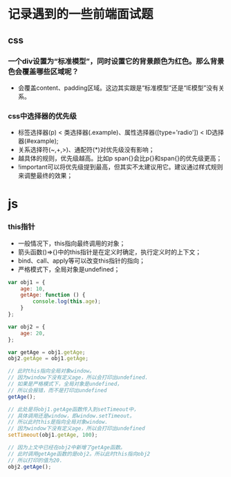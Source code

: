 # 记录遇到的一些前端面试题
## css
### 一个div设置为“标准模型”，同时设置它的背景颜色为红色。那么背景色会覆盖哪些区域呢？
- 会覆盖content、padding区域。这边其实跟是“标准模型”还是“IE模型”没有关系。

### css中选择器的优先级
- 标签选择器(p) < 类选择器(.example)、属性选择器([type='radio']) < ID选择器(#example);
- 关系选择符(~,+,>)、通配符(*)对优先级没有影响；
- 越具体的规则，优先级越高。比如p span{}会比p{}和span{}的优先级更高；
- !important可以将优先级提到最高，但其实不太建议用它。建议通过样式规则来调整最终的效果；

# js
### this指针
- 一般情况下，this指向最终调用的对象；
- 箭头函数()=>{}中的this指针是在定义时确定，执行定义时的上下文；
- bind、call、apply等可以改变this指针的指向；
- 严格模式下，全局对象是undefined；
```js
var obj1 = {
    age: 10,
    getAge: function () {
        console.log(this.age);
    }
};

var obj2 = {
    age: 20,
};

var getAge = obj1.getAge;
obj2.getAge = obj1.getAge;

// 此时this指向全局对象window。
// 因为window下没有定义age，所以会打印出undefined.
// 如果是严格模式下，全局对象是undefined，
// 所以会报错，而不是打印出undefined
getAge();

// 此处是将obj1.getAge函数传入到setTimeout中，
// 具体调用还是window，即window.setTimeout。
// 所以此时this是指向全局对象window.
// 因为window下没有定义age，所以会打印出undefined
setTimeout(obj1.getAge, 100);

// 因为上文中已经在obj2中新增了getAge函数。
// 此时调用getAge函数的是obj2。所以此时this指向obj2
// 所以打印的值为20.
obj2.getAge();
```